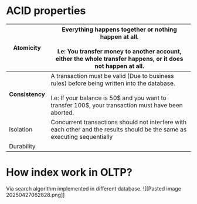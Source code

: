 # ACID properties

| Atomicity       | Everything happens together  or nothing happen at all.<br><br>I.e: You transfer money to another account, either the whole transfer happens, or it does not happen at all.                              |
| --------------- | ------------------------------------------------------------------------------------------------------------------------------------------------------------------------------------------------------- |
| **Consistency** | A transaction must be valid (Due to business rules) before being written into the database. <br><br>I.e: If your balance is 50$ and you want to transfer 100$, your transaction must have been aborted. |
| Isolation       | Concurrent transactions should not interfere with each other and the results should be the same as executing sequentially                                                                               |
| Durability      |                                                                                                                                                                                                         |
# How index work in OLTP? 
Via search algorithm implemented in different database.
![[Pasted image 20250427062828.png]]
